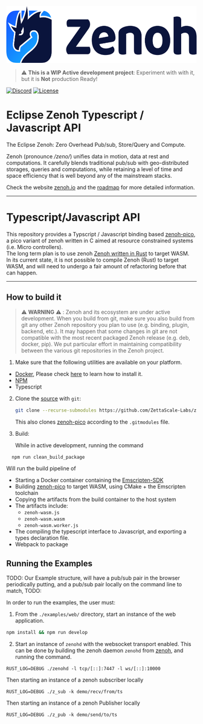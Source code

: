 <img src="https://raw.githubusercontent.com/eclipse-zenoh/zenoh/master/zenoh-dragon.png" height="150">

> :warning: **This is a WIP Active development project**: Experiment with with it, but it is **Not** production Ready!  

[![Discord](https://img.shields.io/badge/chat-on%20discord-blue)](https://discord.gg/2GJ958VuHs)
[![License](https://img.shields.io/badge/License-Apache%202.0-blue.svg)](https://opensource.org/licenses/Apache-2.0)

# Eclipse Zenoh Typescript / Javascript API

The Eclipse Zenoh: Zero Overhead Pub/sub, Store/Query and Compute.

Zenoh (pronounce _/zeno/_) unifies data in motion, data at rest and computations. It carefully blends traditional pub/sub with geo-distributed storages, queries and computations, while retaining a level of time and space efficiency that is well beyond any of the mainstream stacks.

Check the website [zenoh.io](http://zenoh.io) and the [roadmap](https://github.com/eclipse-zenoh/roadmap) for more detailed information.

-------------------------------
# Typescript/Javascript API

This repository provides a Typscript / Javascript binding based [zenoh-pico], a pico variant of zenoh written in C aimed at resource constrained systems (i.e. Micro controllers).  
The long term plan is to use zenoh [Zenoh written in Rust](https://github.com/eclipse-zenoh/zenoh) to target WASM.   
In its current state, it is not possible to compile Zenoh (Rust) to target WASM, and will need to undergo a fair amount of refactoring before that can happen.

-------------------------------
## How to build it

> :warning: **WARNING** :warning: : Zenoh and its ecosystem are under active development. When you build from git, make sure you also build from git any other Zenoh repository you plan to use (e.g. binding, plugin, backend, etc.). It may happen that some changes in git are not compatible with the most recent packaged Zenoh release (e.g. deb, docker, pip). We put particular effort in maintaining compatibility between the various git repositories in the Zenoh project.

1. Make sure that the following utilities are available on your platform. 
 - [Docker](https://www.docker.com/), Please check [here](https://docs.docker.com/engine/install/) to learn how to install it.
 - [NPM](https://www.npmjs.com/package/npm)
 - Typescript 

2. Clone the [source] with `git`:

   ```bash
   git clone --recurse-submodules https://github.com/ZettaScale-Labs/zenoh-ts.git
   ```
   This also clones [zenoh-pico]  according to the `.gitmodules` file. 

3. Build:

    While in active development, running the command

  ```bash
    npm run clean_build_package
  ```

  Will run the build pipeline of 
  - Starting a Docker container containing the [Emscripten-SDK](https://emscripten.org/)
  - Building [zenoh-pico] to target WASM, using CMake + the Emscripten toolchain
  - Copying the artifacts from the build container to the host system
  - The artifacts include:
    - `zenoh-wasm.js`
    - `zenoh-wasm.wasm`
    - `zenoh-wasm.worker.js`
  - The compiling the typescript interface to Javascript, and exporting a types declaration file.
  - Webpack to package


[source]: https://github.com/ZettaScale-Labs/zenoh-ts.git
[zenoh-pico]:https://github.com/eclipse-zenoh/zenoh-pico

## Running the Examples
  TODO:
  Our Example structure, will have a pub/sub pair in the browser periodically putting,
  and a pub/sub pair locally on the command line to match, 
  TODO:


  In order to run the examples, the user must:

  1. From the `./examples/web/` directory, start an instance of the web application.
```bash
npm install && npm run develop
```

  2. Start an instance of `zenohd` with the websocket transport enabled.
  This can be done by building the zenoh daemon `zenohd` from [zenoh], and running the command.

```
RUST_LOG=DEBUG ./zenohd -l tcp/[::]:7447 -l ws/[::]:10000
```
  
<!-- 
RUST_LOG=DEBUG cargo run zenohd -- -l tcp/[::]:7447 -l ws/[::]:10000
-->

Then starting an instance of a zenoh subscriber locally

```
RUST_LOG=DEBUG ./z_sub -k demo/recv/from/ts
```

Then starting an instance of a zenoh Publisher locally

```
RUST_LOG=DEBUG ./z_pub -k demo/send/to/ts
```


<!-- cargo run --release --example z_sub -- -k demo/ts/** -->
<!-- -k demo/rcv_from_ts/* -->

[zenoh]: https://github.com/eclipse-zenoh/zenoh

<!-- 
## API conventions
Many of the types exposed by the `zenoh-c` API are types for which destruction is necessary. To help you spot these types, we named them with the convention that  any destructible type must start by `z_owned`.

For maximum performance, we try to make as few copies as possible. Sometimes, this implies moving data that you `z_owned`. Any function that takes a non-const pointer to a `z_owned` type will perform its destruction. To make this pattern more obvious, we encourage you to use the `z_move` macro instead of a simple `&` to create these pointers. Rest assured that all `z_owned` types are double-free safe, and that you may check whether any `z_owned_X_t` typed value is still valid by using `z_X_check(&val)`, or the `z_check(val)` macro if you're using C11.

We hope this convention will help you streamline your memory-safe usage of zenoh, as following it should make looking for leaks trivial: simply search for paths where a value of a `z_owned` type hasn't been passed to a function using `z_move`.

Functions that simply need to borrow your data will instead take values of the associated `z_X_t` type. You may construct them using `z_X_loan(&val)` (or the `z_loan(val)` generic macro with C11).

Note that some `z_X_t` typed values can be constructed without needing to `z_borrow` their owned variants. This allows you to reduce the amount of copies realized in your program.

The examples have been written with C11 in mind, using the conventions we encourage you to follow.

Finally, we strongly advise that you refrain from using structure field that starts with `_`:
* We try to maintain a common API between `zenoh-c` and [`zenoh-pico`](https://github.com/eclipse-zenoh/zenoh-pico), such that porting code from one to the other is, ideally, trivial. However, some types must have distinct representations in either library, meaning that using these representations explicitly will get you in trouble when porting.
* We reserve the right to change the memory layout of any type which has `_`-prefixed fields, so trying to use them might cause your code to break on updates.

## Logging
By default, zenoh-c enables Zenoh's logging library upon using the `z_open` or `z_scout` functions. This behavior can be disabled by adding `-DDISABLE_LOGGER_AUTOINIT:bool=true` to the `cmake` configuration command. The logger may then be manually re-enabled with the `zc_init_logger` function.

## Cross-Compilation
* The following alternative options have been introduced to facilitate cross-compilation.
> :warning: **WARNING** :warning: : Perhaps additional efforts are necessary, that will depend of your environment.

- `-DZENOHC_CARGO_CHANNEL=nightly|beta|stable`: refers to a specific rust toolchain release [`rust-channels`] https://rust-lang.github.io/rustup/concepts/channels.html
- `-DZENOHC_CARGO_FLAGS`: several optional flags can be used for compilation. [`cargo flags`] https://doc.rust-lang.org/cargo/commands/cargo-build.html
- `-DZENOHC_CUSTOM_TARGET`: specifies a crosscompilation target. Currently rust support several Tire-1, Tire-2 and Tire-3 targets [`targets`] https://doc.rust-lang.org/nightly/rustc/platform-support.html. But keep in mind that zenoh-c only have support for following targets: `aarch64-unknown-linux-gnu`, `x86_64-unknown-linux-gnu`, `arm-unknown-linux-gnueabi`

Lets put all together in an example:
Assuming you want to crosscompile for aarch64-unknown-linux-gnu.

1. install required packages
  - `sudo apt install gcc-aarch64-linux-gnu`
2. *(Only if you use `nightly` ) 
  - `rustup component add rust-src --toolchain nightly`
3. Compile Zenoh-C. Assume that it's in 'zenoh-c' directory. Notice that build in this sample is performed outside of source directory
  ```bash
  $ export RUSTFLAGS="-Clinker=aarch64-linux-gnu-gcc -Car=aarch64-linux-gnu-ar"
  $ mkdir -p build && cd build
  $ cmake ../zenoh-c  -DZENOHC_CARGO_CHANNEL=nightly -DZENOHC_CARGO_FLAGS="-Zbuild-std=std,panic_abort" -DZENOHC_CUSTOM_TARGET="aarch64-unknown-linux-gnu" -DCMAKE_INSTALL_PREFIX=../aarch64/stage
  $ cmake --build . --target install
  ```
Additionally you can use `RUSTFLAGS` environment variable for lead the compilation.

If all goes right the building files will be located at:
`/path/to/zenoh-c/target/aarch64-unknown-linux-gnu/release`
and release files will be located at
`/path/to/zenoh-c/target/aarch64-unknown-linux-gnu/release`

## Zenoh features support (enabling/disabling protocols, etc)

It's necessary sometimes to build zenoh-c library with set of features different from default. For example: enable TCP and UDP only. This can be done by changing `ZENOHC_CARGO_FLAGS` parameter for cmake (notice ";" instead of space due to cmake peculiarities)

Available features can be found in zenoh sources: https://github.com/eclipse-zenoh/zenoh/blob/master/zenoh/Cargo.toml

```
cmake ../zenoh-c -DZENOHC_CARGO_FLAGS="--no-default-features;--features=zenoh/transport_tcp,zenoh/transport_udp"
```
 -->

